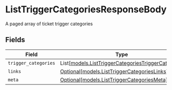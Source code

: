 # ListTriggerCategoriesResponseBody

A paged array of ticket trigger categories


## Fields

| Field                                                                                                  | Type                                                                                                   | Required                                                                                               | Description                                                                                            |
| ------------------------------------------------------------------------------------------------------ | ------------------------------------------------------------------------------------------------------ | ------------------------------------------------------------------------------------------------------ | ------------------------------------------------------------------------------------------------------ |
| `trigger_categories`                                                                                   | List[[models.ListTriggerCategoriesTriggerCategory](../models/listtriggercategoriestriggercategory.md)] | :heavy_minus_sign:                                                                                     | N/A                                                                                                    |
| `links`                                                                                                | [Optional[models.ListTriggerCategoriesLinks]](../models/listtriggercategorieslinks.md)                 | :heavy_minus_sign:                                                                                     | N/A                                                                                                    |
| `meta`                                                                                                 | [Optional[models.ListTriggerCategoriesMeta]](../models/listtriggercategoriesmeta.md)                   | :heavy_minus_sign:                                                                                     | N/A                                                                                                    |
